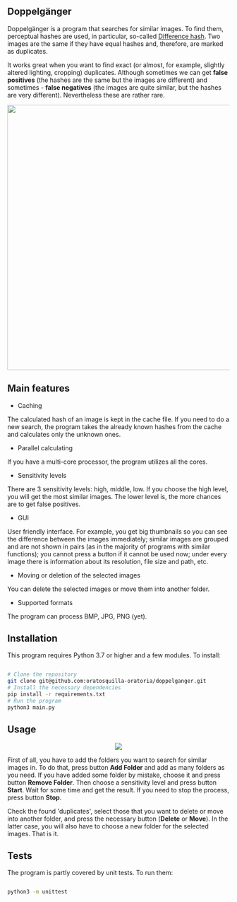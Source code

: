 ## Doppelgänger

Doppelgänger is a program that searches for similar images. To find them, perceptual hashes are used, in particular, so-called [Difference hash](https://www.hackerfactor.com/blog/index.php?/archives/529-Kind-of-Like-That.html). Two images are the same if they have equal hashes and, therefore, are marked as duplicates.

It works great when you want to find exact (or almost, for example, slightly altered lighting, cropping) duplicates. Although sometimes we can get **false positives** (the hashes are the same but the images are different) and sometimes - **false negatives** (the images are quite similar, but the hashes are very different). Nevertheless these are rather rare.

<p align="center">
  <img height="600" src="https://raw.githubusercontent.com/oratosquilla-oratoria/doppelganger/master/docs/resources/gui.png">
</p>

## Main features

- Caching

The calculated hash of an image is kept in the cache file. If you need to do a new search, the program takes the already known hashes from the cache and calculates only the unknown ones.

- Parallel calculating

If you have a multi-core processor, the program utilizes all the cores.

- Sensitivity levels

There are 3 sensitivity levels: high, middle, low. If you choose the high level, you will get the most similar images. The lower level is, the more chances are to get false positives.

- GUI

User friendly interface. For example, you get big thumbnails so you can see the difference between the images immediately; similar images are grouped and are not shown in pairs (as in the majority of programs with similar functions); you cannot press a button if it cannot be used now; under every image there is information about its resolution, file size and path, etc.

- Moving or deletion of the selected images

You can delete the selected images or move them into another folder.

- Supported formats

The program can process BMP, JPG, PNG (yet).

## Installation

This program requires Python 3.7 or higher and a few modules. To install:

```bash

# Clone the repository
git clone git@github.com:oratosquilla-oratoria/doppelganger.git
# Install the necessary dependencies
pip install -r requirements.txt
# Run the program
python3 main.py

```

## Usage

<p align="center">
  <img src="https://raw.githubusercontent.com/oratosquilla-oratoria/doppelganger/master/docs/resources/gui.gif">
</p>

First of all, you have to add the folders you want to search for similar images in. To do that, press button **Add Folder** and add as many folders as you need. If you have added some folder by mistake, choose it and press button **Remove Folder**. Then choose a sensitivity level and press button **Start**. Wait for some time and get the result. If you need to stop the process, press button **Stop**.

Check the found 'duplicates', select those that you want to delete or move into another folder, and press the necessary button (**Delete** or **Move**). In the latter case, you will also have to choose a new folder for the selected images. That is it.

## Tests

The program is partly covered by unit tests. To run them:

```bash

python3 -m unittest

```
